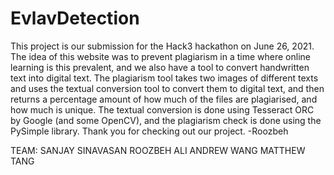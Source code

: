 # EvlavDetection

This project is our submission for the Hack3 hackathon on June 26, 2021. The idea of this website was to prevent plagiarism 
in a time where online learning is this prevalent, and we also have a tool to convert handwritten text into digital text. The
plagiarism tool takes two images of different texts and uses the textual conversion tool to convert them to digital text,
and then returns a percentage amount of how much of the files are plagiarised, and how much is unique. The textual conversion 
is done using Tesseract ORC by Google (and some OpenCV), and the plagiarism check is done using the PySimple library. 
Thank you for checking out our project. -Roozbeh

TEAM: SANJAY SINAVASAN
      ROOZBEH ALI
      ANDREW WANG
      MATTHEW TANG
